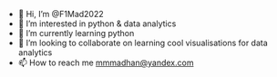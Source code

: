 - 👋 Hi, I’m @F1Mad2022
- 👀 I’m interested in python & data analytics
- 🌱 I’m currently learning python
- 💞️ I’m looking to collaborate on learning cool visualisations for data analytics
- 📫 How to reach me mmmadhan@yandex.com

<!---
F1Mad2022/F1Mad2022 is a ✨ special ✨ repository because its `README.md` (this file) appears on your GitHub profile.
You can click the Preview link to take a look at your changes.
--->
